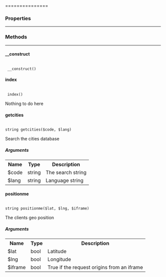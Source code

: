 ===============

### Properties
----------



### Methods
----------

#### __construct

<code>
 __construct()
</code>



#### index

<code>
 index()
</code>

Nothing to do here

#### getcities

<code>
string getcities($code, $lang)
</code>

Search the cities database

##### Arguments

<table>
  <tr>
    <th>Name</th><th>Type</th><th>Description</th>
  </tr><tr><td>$code</td><td>string</td><td>The search string</td></tr><tr><td>$lang</td><td>string</td><td>Language string</td></tr></table>

#### positionme

<code>
string positionme($lat, $lng, $iframe)
</code>

The clients geo position

##### Arguments

<table>
  <tr>
    <th>Name</th><th>Type</th><th>Description</th>
  </tr><tr><td>$lat</td><td>bool</td><td>Latitude</td></tr><tr><td>$lng</td><td>bool</td><td>Longitude</td></tr><tr><td>$iframe</td><td>bool</td><td>True if the request origins from an iframe</td></tr></table>

